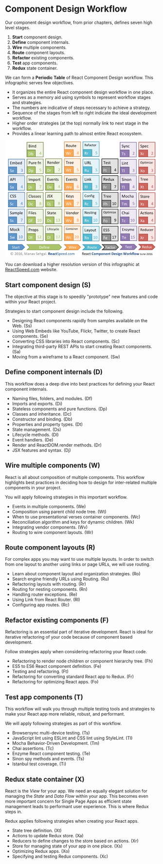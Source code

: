 # Component Design Workflow

Our component design workflow, from prior chapters, defines seven high level stages.

1. **Start** component design.
2. **Define** component internals.
3. **Wire** multiple components.
4. **Route** component layouts.
5. **Refactor** existing components.
6. **Test** app components.
7. **Redux** state container.

We can form a **Periodic Table** of React Component Design workflow. This infographic serves
few objectives.

- It organizes the entire React component design workflow in one place.
- Serves as a memory aid using symbols to represent workflow stages and strategies.
- The numbers are indicative of steps necessary to achieve a strategy.
- Sequence of the stages from left to right indicate the ideal development workflow.
- Higher order strategies (at the top) normally link to next stage in the workflow.
- Provides a linear learning path to almost entire React ecosystem.

![ReactSpeed Component Design Workflow](images/reactspeed-component-design-workflow.jpg)

You can download a higher resolution version of this infographic at [ReactSpeed.com][1] website.

## Start component design (S)

The objective at this stage is to speedily "prototype" new features and code within your React project.

Strategies to start component design include the following.

- Designing React components rapidly from samples available on the Web. (Ss)
- Using Web Embeds like YouTube, Flickr, Twitter, to create React components. (Se)
- Converting CSS libraries into React components. (Sc)
- Integrating third-party REST APIs to start creating React components. (Sa)
- Moving from a wireframe to a React component. (Sw)

## Define component internals (D)

This workflow does a deep dive into best practices for defining your React component internals.

- Naming files, folders, and modules. (Df)
- Imports and exports. (Di)
- Stateless components and pure functions. (Dp)
- Classes and inheritance. (Dc)
- Constructor and binding. (Db)
- Properties and property types. (Dt)
- State management. (Ds)
- Lifecycle methods. (Dl)
- Event handlers. (De)
- Render and ReactDOM.render methods. (Dr)
- JSX features and syntax. (Dj)

## Wire multiple components (W)

React is all about composition of multiple components. This workflow highlights
best practices in deciding how to design for inter-related multiple components
in your project.

You will apply following strategies in this important workflow.

- Events in multiple components. (We)
- Composition using parent child node tree. (Wt)
- When to use presentational verses container components. (Wc)
- Reconciliation algorithm and keys for dynamic children. (Wk)
- Integrating vendor components. (Wv)
- Routing to wire component layouts. (Wr)

## Route component layouts (R)

For complex apps you may want to use multiple layouts. In order to switch from
one layout to another using links or page URLs, we will use routing.

- Learn about component layout and organization strategies. (Ro)
- Search engine friendly URLs using Routing. (Ru)
- Refactoring layouts with routing. (Rr)
- Routing for nesting components. (Rn)
- Handling router exceptions. (Re)
- Using Link from React Router. (Rl)
- Configuring app routes. (Rc)

## Refactor existing components (F)

Refactoring is an essential part of iterative development. React is ideal for iterative
refactoring of your code because of component based development.

Follow strategies apply when considering refactoring your React code.

- Refactoring to render node children or component hierarchy tree. (Fh)
- ES5 to ES6 React component definition. (Fe)
- Testing and refactoring. (Ft)
- Refactoring for converting standard React app to Redux. (Fr)
- Refactoring for optimizing React apps. (Fo)

## Test app components (T)

This workflow will walk you through multiple testing tools and strategies to make your
React app more reliable, robust, and performant.

We will apply following strategies as part of this workflow.

- Browsersync multi-device testing. (Ts)
- JavaScript lint using ESLint and CSS lint using StyleLint. (Tl)
- Mocha Behavior-Driven Development. (Tm)
- Chai assertions. (Tc)
- Enzyme React component testing. (Te)
- Sinon spy methods and events. (Ts)
- Istanbul test coverage. (Ti)

## Redux state container (X)

React is the *View* for your app. We need an equally elegant solution for
managing the *State* and *Data Flow* within your app. This becomes even more important
concern for Single Page Apps as efficient state management leads to performant
user experience. This is where Redux steps in.

Redux applies following strategies when creating your React apps.

- State tree definition. (Xt)
- Actions to update Redux store. (Xa)
- Reducers to define changes to the store based on actions. (Xr)
- Store for managing state of your app in one place. (Xs)
- Optimizing Redux apps. (Xo)
- Specifying and testing Redux components. (Xc)


[1]: https://reactspeed.com/blog/periodic-table

